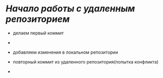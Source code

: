 # __*Начало работы с удаленным репозиторием*__

* делаем первый коммит
* 

* добавляем изменения в локальном репозитории

* повторный коммит из удаленного репозитория(попытка конфликта)

*
